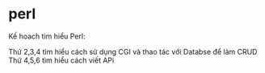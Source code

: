 # perl
Kế hoach tìm hiểu Perl:  


Thứ 2,3,4 tìm hiểu cách sử dụng CGI và thao tác với Databse để làm CRUD  
Thứ 4,5,6 tìm hiểu cách viết APi
